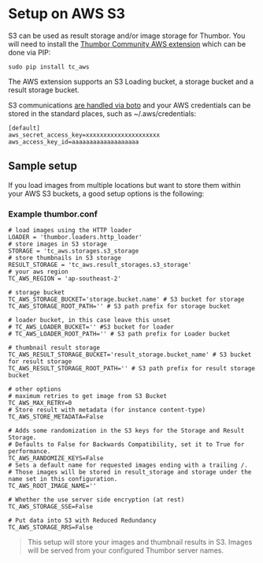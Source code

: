 # Setup on AWS S3

S3 can be used as result storage and/or image storage for Thumbor. You will need to install the [Thumbor Community AWS extension](https://github.com/thumbor-community/aws) which can be done via PIP:
```
sudo pip install tc_aws
```

The AWS extension supports an S3 Loading bucket, a storage bucket and a result storage bucket.

S3 communications [are handled via boto](https://boto3.readthedocs.io/en/latest/guide/configuration.html) and your AWS credentials can be stored in the standard places, such as ~/.aws/credentials:
```
[default]
aws_secret_access_key=xxxxxxxxxxxxxxxxxxxxx
aws_access_key_id=aaaaaaaaaaaaaaaaaaa
```

## Sample setup

If you load images from multiple locations but want to store them within your AWS S3 buckets, a good setup options is the following:
### Example thumbor.conf
```
# load images using the HTTP loader
LOADER = 'thumbor.loaders.http_loader'
# store images in S3 storage
STORAGE = 'tc_aws.storages.s3_storage
# store thumbnails in S3 storage
RESULT_STORAGE = 'tc_aws.result_storages.s3_storage'
# your aws region
TC_AWS_REGION = 'ap-southeast-2'

# storage bucket
TC_AWS_STORAGE_BUCKET='storage.bucket.name' # S3 bucket for storage
TC_AWS_STORAGE_ROOT_PATH='' # S3 path prefix for storage bucket

# loader bucket, in this case leave this unset
# TC_AWS_LOADER_BUCKET='' #S3 bucket for loader
# TC_AWS_LOADER_ROOT_PATH='' # S3 path prefix for Loader bucket

# thumbnail result storage
TC_AWS_RESULT_STORAGE_BUCKET='result_storage.bucket_name' # S3 bucket for result storage
TC_AWS_RESULT_STORAGE_ROOT_PATH='' # S3 path prefix for result storage bucket

# other options
# maximum retries to get image from S3 Bucket
TC_AWS_MAX_RETRY=0
# Store result with metadata (for instance content-type)
TC_AWS_STORE_METADATA=False

# Adds some randomization in the S3 keys for the Storage and Result Storage.
# Defaults to False for Backwards Compatibility, set it to True for performance.
TC_AWS_RANDOMIZE_KEYS=False
# Sets a default name for requested images ending with a trailing /.
# Those images will be stored in result_storage and storage under the name set in this configuration.
TC_AWS_ROOT_IMAGE_NAME=''

# Whether the use server side encryption (at rest)
TC_AWS_STORAGE_SSE=False

# Put data into S3 with Reduced Redundancy
TC_AWS_STORAGE_RRS=False
```

> This setup will store your images and thumbnail results in S3. Images will be served from your configured Thumbor server names.
